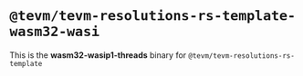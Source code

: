# `@tevm/tevm-resolutions-rs-template-wasm32-wasi`

This is the **wasm32-wasip1-threads** binary for `@tevm/tevm-resolutions-rs-template`
